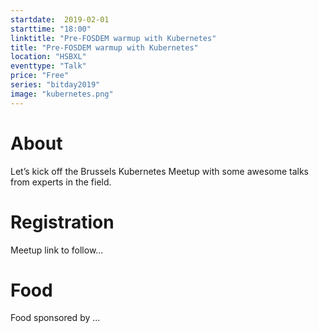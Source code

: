 ```yaml
---
startdate:  2019-02-01
starttime: "18:00"
linktitle: "Pre-FOSDEM warmup with Kubernetes"
title: "Pre-FOSDEM warmup with Kubernetes"
location: "HSBXL"
eventtype: "Talk"
price: "Free"
series: "bitday2019"
image: "kubernetes.png"
--- 
```


# About
Let’s kick off the Brussels Kubernetes Meetup with some awesome talks from experts in the field.

# Registration
Meetup link to follow...

# Food
Food sponsored by ...

